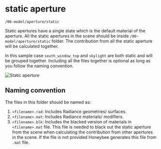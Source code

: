# static aperture

`/00-model/aperture/static`

Static apertures have a single state which is the default material of the aperture.
All the static apertures in the scene should be inside `/00-model/aperture/static`
folder. The contribution from all the static aperture will be calculated together.

In this sample case `south_window_top` and `skylight` are both static and will be grouped
together. Including all the files together is optional as long as you follow the naming
convention.

![Static aperture](https://user-images.githubusercontent.com/2915573/53457736-66778d00-3a01-11e9-9595-4bea03a66522.jpg)

## Naming convention

The files in this folder should be named as:

1. `<filename>.rad`: Includes Radiance geometries/ surfaces.
2. `<filename>.mat`: Includes Radiance materials/ modifiers.
3. `<filename>.blk`: Includes the blacked version of materials in `<filename>.mat` file. This file is needed to black out the static aperture from the scene when calculating the contribution from other apertures in the scene. If the file is not provided Honeybee generates this file from `.mat` file.
